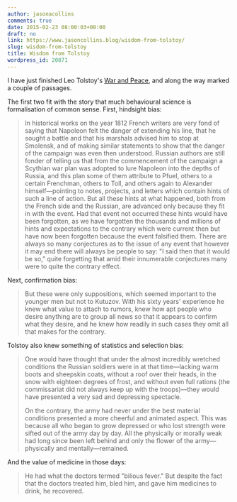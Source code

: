 ```yaml
---
author: jasonacollins
comments: true
date: 2015-02-23 08:00:03+00:00
draft: no
link: https://www.jasoncollins.blog/wisdom-from-tolstoy/
slug: wisdom-from-tolstoy
title: Wisdom from Tolstoy
wordpress_id: 20871
---
```


I have just finished Leo Tolstoy's [War and Peace](http://www.gutenberg.org/ebooks/2600), and along the way marked a couple of passages.

The first two fit with the story that much behavioural science is formalisation of common sense. First, hindsight bias:


<blockquote>In historical works on the year 1812 French writers are very fond of saying that Napoleon felt the danger of extending his line, that he sought a battle and that his marshals advised him to stop at Smolensk, and of making similar statements to show that the danger of the campaign was even then understood. Russian authors are still fonder of telling us that from the commencement of the campaign a Scythian war plan was adopted to lure Napoleon into the depths of Russia, and this plan some of them attribute to Pfuel, others to a certain Frenchman, others to Toll, and others again to Alexander himself—pointing to notes, projects, and letters which contain hints of such a line of action. But all these hints at what happened, both from the French side and the Russian, are advanced only because they fit in with the event. Had that event not occurred these hints would have been forgotten, as we have forgotten the thousands and millions of hints and expectations to the contrary which were current then but have now been forgotten because the event falsified them. There are always so many conjectures as to the issue of any event that however it may end there will always be people to say: "I said then that it would be so," quite forgetting that amid their innumerable conjectures many were to quite the contrary effect.</blockquote>


Next, confirmation bias:


<blockquote>But these were only suppositions, which seemed important to the younger men but not to Kutuzov. With his sixty years' experience he knew what value to attach to rumors, knew how apt people who desire anything are to group all news so that it appears to confirm what they desire, and he knew how readily in such cases they omit all that makes for the contrary.</blockquote>


Tolstoy also knew something of statistics and selection bias:


<blockquote>One would have thought that under the almost incredibly wretched conditions the Russian soldiers were in at that time—lacking warm boots and sheepskin coats, without a roof over their heads, in the snow with eighteen degrees of frost, and without even full rations (the commissariat did not always keep up with the troops)—they would have presented a very sad and depressing spectacle.

On the contrary, the army had never under the best material conditions presented a more cheerful and animated aspect. This was because all who began to grow depressed or who lost strength were sifted out of the army day by day. All the physically or morally weak had long since been left behind and only the flower of the army—physically and mentally—remained.</blockquote>


And the value of medicine in those days:


<blockquote>He had what the doctors termed "bilious fever." But despite the fact that the doctors treated him, bled him, and gave him medicines to drink, he recovered.</blockquote>
